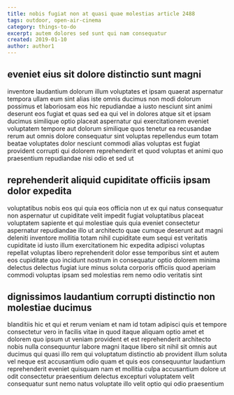 ```yaml
---
title: nobis fugiat non at quasi quae molestias article 2488
tags: outdoor, open-air-cinema
category: things-to-do
excerpt: autem dolores sed sunt qui nam consequatur
created: 2019-01-10
author: author1
---
```


## eveniet eius sit dolore distinctio sunt magni

inventore laudantium dolorum illum voluptates et ipsam quaerat aspernatur tempora ullam eum sint alias iste omnis ducimus non modi dolorum possimus et laboriosam eos hic repudiandae a iusto nesciunt sint animi deserunt eos fugiat et quas sed ea qui vel in dolores atque sit et ipsam ducimus similique optio placeat aspernatur qui exercitationem eveniet voluptatem tempore aut dolorum similique quos tenetur ea recusandae rerum aut omnis dolore consequatur sint voluptas repellendus eum totam beatae voluptates dolor nesciunt commodi alias voluptas est fugiat provident corrupti qui dolorem reprehenderit et quod voluptas et animi quo praesentium repudiandae nisi odio et sed ut

## reprehenderit aliquid cupiditate officiis ipsam dolor expedita

voluptatibus nobis eos qui quia eos officia non ut ex qui natus consequatur non aspernatur ut cupiditate velit impedit fugiat voluptatibus placeat voluptatem sapiente et qui molestiae quis quia eveniet consectetur aspernatur repudiandae illo ut architecto quae cumque deserunt aut magni deleniti inventore mollitia totam nihil cupiditate eum sequi est veritatis cupiditate id iusto illum exercitationem hic expedita adipisci voluptas repellat voluptas libero reprehenderit dolor esse temporibus sint et autem eos cupiditate quo incidunt nostrum in consequatur optio dolorem minima delectus delectus fugiat iure minus soluta corporis officiis quod aperiam commodi voluptas ipsam sed molestias rem nemo odio veritatis sint

## dignissimos laudantium corrupti distinctio non molestiae ducimus

blanditiis hic et qui et rerum veniam et nam id totam adipisci quis et tempore consectetur vero in facilis vitae in quod itaque aliquam optio amet et dolorem quo ipsum ut veniam provident et est reprehenderit architecto nobis nulla consequuntur labore magni itaque libero sit nihil sit omnis aut ducimus qui quasi illo rem qui voluptatum distinctio ab provident illum soluta vel neque est accusantium odio quam et quis eos consequuntur laudantium reprehenderit eveniet quisquam nam et mollitia culpa accusantium dolore ut odit consectetur praesentium delectus excepturi voluptatem velit consequatur sunt nemo natus voluptate illo velit optio qui odio praesentium
